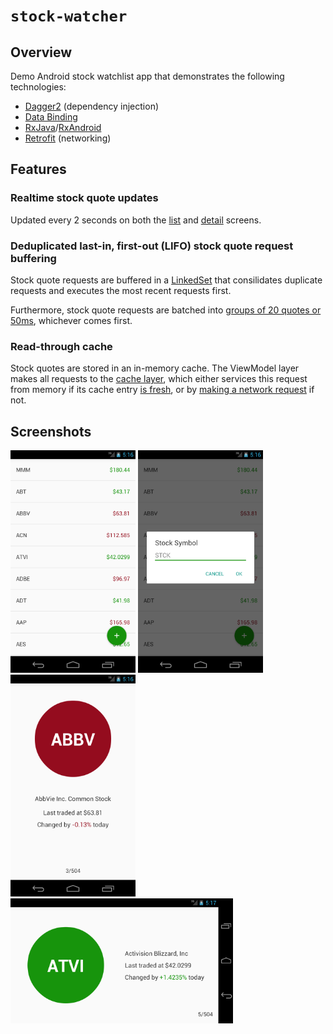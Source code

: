 # `stock-watcher`

## Overview

Demo Android stock watchlist app that demonstrates the following technologies:

  * [Dagger2](http://google.github.io/dagger/) (dependency injection)
  * [Data Binding](https://developer.android.com/topic/libraries/data-binding/index.html)
  * [RxJava](https://github.com/ReactiveX/RxJava/wiki)/[RxAndroid](https://github.com/ReactiveX/RxAndroid/wiki)
  * [Retrofit](http://square.github.io/retrofit/) (networking)

## Features

### Realtime stock quote updates

Updated every 2 seconds on both the [list](https://github.com/cheneric/stock-watcher/blob/master/app-mvvm/src/main/java/cheneric/stockwatcher/viewmodel/StockQuoteListItemViewModel.java#L113) and [detail](https://github.com/cheneric/stock-watcher/blob/master/app-mvvm/src/main/java/cheneric/stockwatcher/viewmodel/StockQuoteDetailViewModel.java#L94) screens.

### Deduplicated last-in, first-out (LIFO) stock quote request buffering

Stock quote requests are buffered in a [LinkedSet](app-mvvm/src/main/java/cheneric/stockwatcher/util/LinkedSet.java) that consilidates duplicate requests and executes the most recent requests first.

Furthermore, stock quote requests are batched into [groups of 20 quotes or 50ms](app-mvvm/src/main/java/cheneric/stockwatcher/model/StockQuoteService.java#L58), whichever comes first.

### Read-through cache

Stock quotes are stored in an in-memory cache.  The ViewModel layer makes all requests to the [cache layer](app-mvvm/src/main/java/cheneric/stockwatcher/model/StockQuoteProvider.java#L32), which either services this request from memory if its cache entry [is fresh](app-mvvm/src/main/java/cheneric/stockwatcher/model/StockQuoteProvider.java#L70), or by [making a network request](app-mvvm/src/main/java/cheneric/stockwatcher/model/StockQuoteService.java#L39) if not.
  
## Screenshots

[<img src="./screenshots/stock_list.png" width="200px"/>](screenshots/stock_list.png)
[<img src="./screenshots/stock_add.png" width="200px"/>](screenshots/stock_add.png)
[<img src="./screenshots/stock_detail_portrait.png" width="200px"/>](screenshots/stock_detail_portrait.png)
[<img src="./screenshots/stock_detail_landscape.png" height="200px"/>](screenshots/stock_detail_landscape.png)


